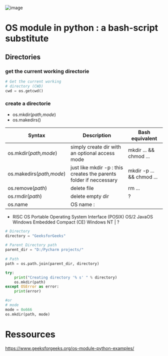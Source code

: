 ![image](https://user-images.githubusercontent.com/97832618/183249983-d0f7122c-d03f-4960-8d8d-d40a42834942.png)
# OS module in python : a bash-script substitute 
## Directories
### get the current working directorie
```python
# Get the current working 
# directory (CWD) 
cwd = os.getcwd() 
```
### create a directorie

- os.mkdir(*path,mode*)  
- os.makedirs()    

| Syntax | Description | Bash equivalent
| ----------- | ----------- | ----------- |
| os.mkdir(*path,mode*) | simply create dir with an optional access mode| mkdir ... && chmod ...
| os.makedirs(*path,mode*) | just like mkdir -p : this creates the parents folder if neccessary | mkdir -p ... && chmod ...
| os.remove(*path*) | delete file | rm ...
| os.rmdir(*path*) | delete empty dir | ?
| os.name | OS name : 
 - RISC OS
    Portable Operating System Interface (POSIX)
    OS/2
    JavaOS
    Windows Embedded Compact (CE)
    Windows NT
 | ?
```python
# Directory 
directory = "GeeksforGeeks"
  
# Parent Directory path 
parent_dir = "D:/Pycharm projects/"
  
# Path 
path = os.path.join(parent_dir, directory) 

try:
    print("Creating directory '% s' " % directory)
    os.mkdir(path)
except OSError as error:
    print(error) 

#or
# mode
mode = 0o666
os.mkdir(path, mode)
```

# Ressources

https://www.geeksforgeeks.org/os-module-python-examples/
